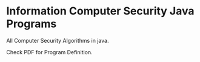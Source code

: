 # Information Computer Security Java Programs

All Computer Security Algorithms in java.

Check PDF for Program Definition.